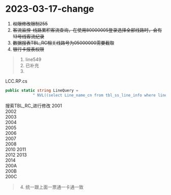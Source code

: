 # 2023-03-17-change

1. ~~权限修改限制255~~
2. ~~客流监控-线路累积客流查询，在使用80000005登录选择全部线路时，会有13号线客流纪录~~
3. ~~数据报表TBL_RC相关线路号为05000000需要截取~~
4. ~~银行卡报表权限~~

>1. line549
>2. 已补充
>3. 
LCC.RP.cs
```c#
public static string LineQuery =
            " NVL((select Line_name_cn from tbl_ss_line_info where line_id = batchtable.substr(line_nid,1,2)) ,'未知线路') ";
```
搜索TBL_RC_进行修改
2001  
2002  
2003  
2004  
2005  
2006  
2007  
2008  
2010 
2011  
2012 
2013  
2014  
200A  
200B  
200C  

>4. 统一跟上面一票通一卡通一致
